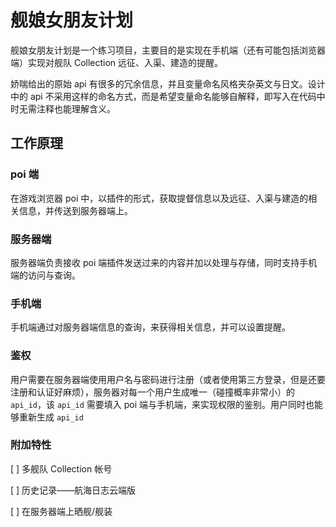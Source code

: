 # 舰娘女朋友计划

舰娘女朋友计划是一个练习项目，主要目的是实现在手机端（还有可能包括浏览器端）实现对舰队 Collection 远征、入渠、建造的提醒。

娇喘给出的原始 api 有很多的冗余信息，并且变量命名风格夹杂英文与日文。设计中的 api 不采用这样的命名方式，而是希望变量命名能够自解释，即写入在代码中时无需注释也能理解含义。

## 工作原理
### poi 端

在游戏浏览器 poi 中，以插件的形式，获取提督信息以及远征、入渠与建造的相关信息，并传送到服务器端上。

### 服务器端
服务器端负责接收 poi 端插件发送过来的内容并加以处理与存储，同时支持手机端的访问与查询。

### 手机端
手机端通过对服务器端信息的查询，来获得相关信息，并可以设置提醒。

### 鉴权
用户需要在服务器端使用用户名与密码进行注册（或者使用第三方登录，但是还要注册和认证好麻烦），服务器对每一个用户生成唯一（碰撞概率非常小）的 `api_id`，该 `api_id` 需要填入 poi 端与手机端，来实现权限的鉴别。用户同时也能够重新生成 `api_id`

### 附加特性
[ ] 多舰队 Collection 帐号

[ ] 历史记录——航海日志云端版

[ ] 在服务器端上晒舰/舰装
